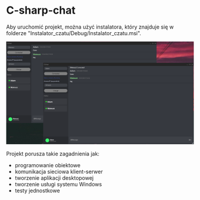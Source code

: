 # C-sharp-chat

Aby uruchomić projekt, można użyć instalatora, który znajduje się w folderze "Instalator_czatu/Debug/Instalator_czatu.msi".


![Aplikacja](https://github.com/yaspktor/C-sharp-chat/blob/main/Aplikacja.png)

Projekt porusza takie zagadnienia jak:
* programowanie obiektowe
* komunikacja sieciowa klient-serwer
* tworzenie aplikacji desktopowej
* tworzenie usługi systemu Windows
* testy jednostkowe
